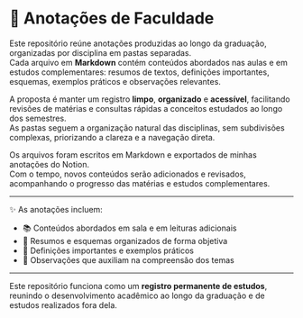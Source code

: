 # 📝 Anotações de Faculdade

Este repositório reúne anotações produzidas ao longo da graduação, organizadas por disciplina em pastas separadas.  
Cada arquivo em **Markdown** contém conteúdos abordados nas aulas e em estudos complementares: resumos de textos, definições importantes, esquemas, exemplos práticos e observações relevantes.

A proposta é manter um registro **limpo**, **organizado** e **acessível**, facilitando revisões de matérias e consultas rápidas a conceitos estudados ao longo dos semestres.  
As pastas seguem a organização natural das disciplinas, sem subdivisões complexas, priorizando a clareza e a navegação direta.

Os arquivos foram escritos em Markdown e exportados de minhas anotações do Notion.  
Com o tempo, novos conteúdos serão adicionados e revisados, acompanhando o progresso das matérias e estudos complementares.

---

✨ As anotações incluem:

- 📚 Conteúdos abordados em sala e em leituras adicionais  
- 📝 Resumos e esquemas organizados de forma objetiva  
- 🧠 Definições importantes e exemplos práticos  
- 📌 Observações que auxiliam na compreensão dos temas

---

Este repositório funciona como um **registro permanente de estudos**, reunindo o desenvolvimento acadêmico ao longo da graduação e de estudos realizados fora dela.
